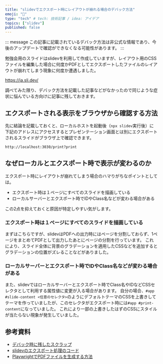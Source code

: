 ```yaml
---
title: "slidevでエクスポート時にレイアウトが崩れる場合のデバック方法"
emoji: "🔎"
type: "tech" # tech: 技術記事 / idea: アイデア
topics: ["slidev"]
published: false
---
```


::: message
この記事に記載されているデバック方法は非公式な情報であり、今後のアップデートで確認ができなくなる可能性があります。
:::

勉強会用のスライドはslidevを利用して作成していますが、レイアウト用のCSSファイルを編集した場合に何度かPDFとしてエクスポートしたファイルのレイアウトが崩れてしまう現象に何度か遭遇しました。

https://ja.sli.dev/

調べてみた限り、デバック方法を記載した記事などがなかったので同じような症状に悩んでいる方向けに記事に残しておきます。

## エクスポートされる表示をブラウザから確認する方法

先に結論を記載しておくと、ローカルホストを起動後（`npx slidev`実行後）に下記のアドレスにアクセスするとプレゼンテーション画面とは別にエクスポートされるスライドがブラウザ上で確認できます。

```txt
http://localhost:3030/print?print
```

## なぜローカルとエクスポート時で表示が変わるのか

エクスポート時にレイアウトが崩れてしまう場合のハマりがちなポイントとしては。

- エクスポート時は１ページにすべてのスライドを描画している
- ローカルサーバーとエクスポート時でIDやClass名などが変わる場合がある

この2点を抑えておくと原因が特定しやすい気がします。

### エクスポート時は１ページにすべてのスライドを描画している

まずはこちらですが、slidevはPDFへの出力時にはページを分割しておらず、1ページをまとめてPDFとして出力したあとにページの分割を行っています。
これにより、スライド全体に背景のグラデーションを適用したCSSなどを追加するとグラデーションの位置がズレることなどがありました。

### ローカルサーバーとエクスポート時でIDやClass名などが変わる場合がある

また、slidevではローカルサーバーとエクスポート時でClass名やIDなどCSSセレクタとして利用する属性値に変更が入る場合があります。
自分の場合、`#app #slide-content <任意のセレクタ>`のようにデフォルトテーマのCSSを上書きしてテーマを作っていましたが、このセレクタがエクスポート時には`#app #print-content`になっていました。
これにより一部の上書きしたはずのCSSにスタイルが当たらない現象が発生していました。

## 参考資料

- [デバック時に残したスクラップ](https://zenn.dev/ken7253/scraps/38129ef7d9928a)
- [slidevのエクスポート処理のコード](https://github.com/slidevjs/slidev/blob/main/packages/slidev/node/export.ts#L147-L430)
- [PlaywrightでPDFファイルを生成する方法](https://dev.to/checkly/generating-PDFs-invoices-manuals-and-more-from-web-pages-using-puppeteer-playwright-3l07)
